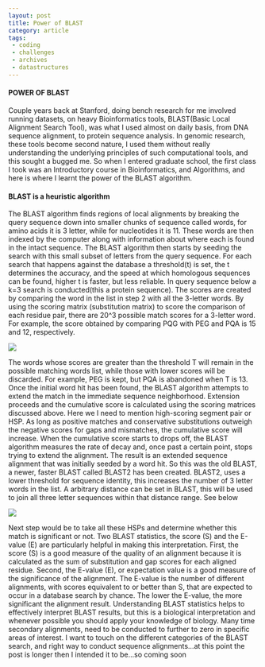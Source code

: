 ```yaml
---
layout: post
title: Power of BLAST
category: article
tags:
 - coding
 - challenges
 - archives
 - datastructures
---
```


<!-- <!DOCTYPE html> -->
<html lang="en">
<head>
	<meta charset="UTF-8">
	<title>Power of BLAST</title>
</head>
<body>
	<h4>POWER OF BLAST</h4>
	<p>
	Couple years back at Stanford, doing bench research for me involved running datasets, on heavy Bioinformatics tools, 
	BLAST(Basic Local Alignment Search Tool), was what I used almost on daily basis, from DNA sequence alignment, 
	to protein sequence analysis. In genomic research, these tools become second nature, I used them without 
	really understanding the underlying principles of such computational tools, and this sought a bugged me.
  So when I entered graduate school, the first class I took was an Introductory course in Bioinformatics, and 
  Algorithms, and here is where I learnt the power of the BLAST algorithm.	
</p>
<h4>BLAST is a heuristic algorithm</h4>
<p>
  The BLAST algorithm finds regions of local alignments by breaking the query sequence down into smaller chunks of sequence called words, for amino acids it is 3 letter, while for nucleotides it is 11. These words are then indexed by the computer along with information about where each is found in the intact sequence. The BLAST algorithm then starts by seeding the search with this small subset of letters from the query sequence. 
   For each search that happens against the database a threshold(t) is set, the t determines the accuracy, and the speed at which homologous sequences can be found, higher t is faster, but less reliable.
In query sequence below a k=3 search is conducted(this a protein sequence). The scores are created by comparing the word in the list in step 2 with all the 3-letter words. By using the scoring matrix (substitution matrix) to score the comparison of each residue pair, there are 20^3 possible match scores for a 3-letter word. For example, the score obtained by comparing PQG with PEG and PQA is 15 and 12, respectively.      

</p>
<img src = "https://upload.wikimedia.org/wikipedia/commons/5/56/Query_word.jpg">
<p> 
  The words whose scores are greater than the threshold T will remain in the possible matching words list, while those with lower scores will be discarded. For example, PEG is kept, but PQA is abandoned when T is 13.
Once the initial word hit has been found, the BLAST algorithm attempts to extend the match in the immediate sequence neighborhood. Extension proceeds and the cumulative score is calculated using the scoring matrices discussed above.
Here we I need to mention high-scoring segment pair or HSP.  As long as positive matches and conservative substitutions outweigh the negative scores for gaps and mismatches, the cumulative score will increase. When the cumulative score starts to drops off, the BLAST algorithm measures the rate of decay and, once past a certain point, stops trying to extend the alignment. The result is an extended sequence alignment that was initially seeded by a word hit. So this was the old BLAST, a newer, faster BLAST called BLAST2 has been created. 
BLAST2, uses a lower threshold for sequence identity, this increases the number of 3 letter words in the list. A arbitrary distance can be set in BLAST, this will be used to join all three letter sequences within that distance range. See below

</p>
<img src = "https://upload.wikimedia.org/wikipedia/en/8/84/Neighbor_HSP.jpg">
<p>
Next step would be to take all these HSPs and determine whether this match is significant or not. Two BLAST statistics, the score (S) and the E-value (E) are particularly helpful in making this interpretation. First, the score (S) is a good measure of the quality of an alignment because it is calculated as the sum of substitution and gap scores for each aligned residue. Second, the E-value (E), or expectation value is a good measure of the significance of the alignment. The E-value is the number of different alignments, with scores equivalent to or better than S, that are expected to occur in a database search by chance. The lower the E-value, the more significant the alignment result.
Understanding BLAST statistics helps to effectively interpret BLAST results, but this is a biological interpretation and whenever possible you should apply your knowledge of biology. Many time secondary alignments, need to be conducted to further to zero in specific areas of interest.
I want to touch on the different categories of the BLAST search, and right way to conduct sequence alignments…at this point the post is longer then I intended it to be...so coming soon

</p>


 
</body>
</html>
